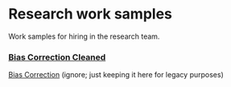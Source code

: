# Research work samples
Work samples for hiring in the research team.

### [Bias Correction Cleaned](bias_correction_cleaned.md)

[Bias Correction](bias_correction.md) (ignore; just keeping it here for legacy purposes)
